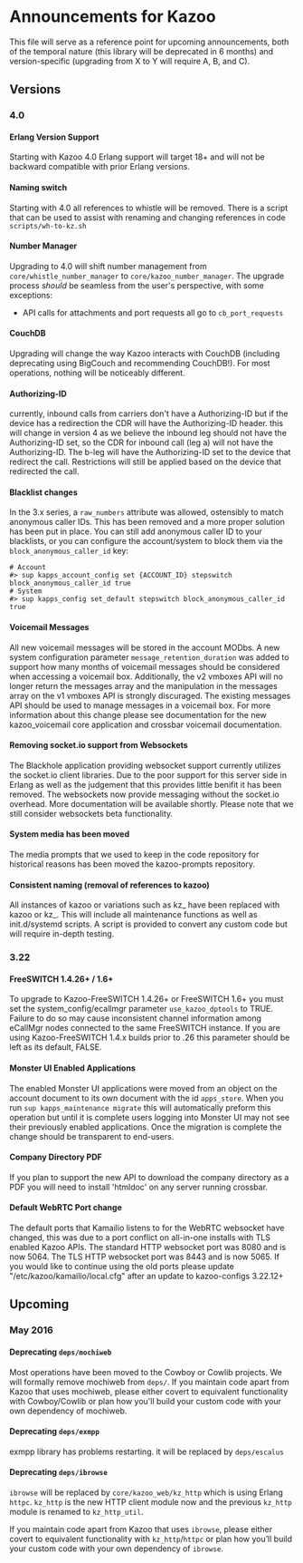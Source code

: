 # Announcements for Kazoo

This file will serve as a reference point for upcoming announcements, both of the temporal nature (this library will be deprecated in 6 months) and version-specific (upgrading from X to Y will require A, B, and C).

## Versions

### 4.0

#### Erlang Version Support

Starting with Kazoo 4.0 Erlang support will target 18+ and will not be backward compatible with prior Erlang versions.

#### Naming switch

Starting with 4.0 all references to whistle will be removed.  There is a script that can be used to assist with renaming and changing references in code `scripts/wh-to-kz.sh`

#### Number Manager

Upgrading to 4.0 will shift number management from `core/whistle_number_manager` to `core/kazoo_number_manager`.
The upgrade process *should* be seamless from the user's perspective, with some exceptions:
* API calls for attachments and port requests all go to `cb_port_requests`

#### CouchDB

Upgrading will change the way Kazoo interacts with CouchDB (including deprecating using BigCouch and recommending CouchDB!). For most operations, nothing will be noticeably different.

#### Authorizing-ID

currently, inbound calls from carriers don't have a Authorizing-ID but if the device has a redirection the CDR will have the Authorizing-ID header. this will change in version 4 as we believe the inbound leg should not have the Authorizing-ID set, so the CDR for inbound call (leg a) will not have the Authorizing-ID.
The b-leg will have the Authorizing-ID set to the device that redirect the call.
Restrictions will still be applied based on the device that redirected the call.

#### Blacklist changes

In the 3.x series, a `raw_numbers` attribute was allowed, ostensibly to match anonymous caller IDs. This has been removed and a more proper solution has been put in place. You can still add anonymous caller ID to your blacklists, or you can configure the account/system to block them via the `block_anonymous_caller_id` key:

```shell
# Account
#> sup kapps_account_config set {ACCOUNT_ID} stepswitch block_anonymous_caller_id true
# System
#> sup kapps_config set_default stepswitch block_anonymous_caller_id true
```

#### Voicemail Messages

All new voicemail messages will be stored in the account MODbs. A new system configuration parameter `message_retention_duration` was added to support how many months of voicemail messages should be considered when accessing a voicemail box. Additionally, the v2 vmboxes API will no longer return the messages array and the manipulation in the messages array on the v1 vmboxes API is strongly discuraged. The existing messages API should be used to manage messages in a voicemail box. For more information about this change please see documentation for the new kazoo_voicemail core application and crossbar voicemail documentation.

#### Removing socket.io support from Websockets

The Blackhole application providing websocket support currently utilizes the socket.io client libraries.  Due to the poor support for this server side in Erlang as well as the judgement that this provides little benifit it has been removed.  The websockets now provide messaging without the socket.io overhead.  More documentation will be available shortly.  Please note that we still consider websockets beta functionality.

#### System media has been moved

The media prompts that we used to keep in the code repository for historical reasons has been moved the kazoo-prompts repository.

#### Consistent naming (removal of references to kazoo)

All instances of kazoo or variations such as kz_ have been replaced with kazoo or kz_.  This will include all maintenance functions as well as init.d/systemd scripts.  A script is provided to convert any custom code but will require in-depth testing.

### 3.22

#### FreeSWITCH 1.4.26+ / 1.6+

To upgrade to Kazoo-FreeSWITCH 1.4.26+ or FreeSWITCH 1.6+ you must set the system_config/ecallmgr parameter `use_kazoo_dptools` to TRUE.  Failure to do so may cause inconsistent channel information among eCallMgr nodes connected to the same FreeSWITCH instance.  If you are using Kazoo-FreeSWITCH 1.4.x builds prior to .26 this parameter should be left as its default, FALSE.

#### Monster UI Enabled Applications

The enabled Monster UI applications were moved from an object on the account document to its own document with the id `apps_store`.  When you run `sup kapps_maintenance migrate` this will automatically preform this operation but until it is complete users logging into Monster UI may not see their previously enabled applications.  Once the migration is complete the change should be transparent to end-users.

#### Company Directory PDF

If you plan to support the new API to download the company directory as a PDF you will need to install 'htmldoc' on any server running crossbar.

#### Default WebRTC Port change

The default ports that Kamailio listens to for the WebRTC websocket have changed, this was due to a port conflict on all-in-one installs with TLS enabled Kazoo APIs. The standard HTTP websocket port was 8080 and is now 5064.  The TLS HTTP websocket port was 8443 and is now 5065.  If you would like to continue using the old ports please update "/etc/kazoo/kamailio/local.cfg" after an update to kazoo-configs 3.22.12+

## Upcoming

### May 2016

#### Deprecating `deps/mochiweb`

Most operations have been moved to the Cowboy or Cowlib projects. We will formally remove mochiweb from `deps/`. If you maintain code apart from Kazoo that uses mochiweb, please either covert to equivalent functionality with Cowboy/Cowlib or plan how you'll build your custom code with your own dependency of mochiweb.

#### Deprecating `deps/exmpp`

exmpp library has problems restarting. it will be replaced by `deps/escalus`

#### Deprecating `deps/ibrowse`
`ibrowse` will be replaced by `core/kazoo_web/kz_http` which is using Erlang `httpc`. `kz_http` is the new HTTP client module now and the previous `kz_http` module is renamed to `kz_http_util`.

If you maintain code apart from Kazoo that uses `ibrowse`, please either covert to equivalent functionality with `kz_http`/`httpc` or plan how you’ll build your custom code with your own dependency of `ibrowse`.
